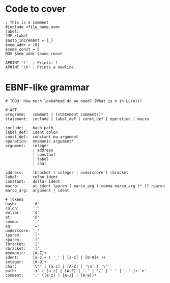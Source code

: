 # Code to cover

    ; This is a comment
    #include <file_name.asm>
    label:
    JMP :label
    $auto_increment = [_]
    $mem_addr = [0]
    $some_const = 5
    MOV $mem_addr $some_const

    APRINT '!'  ; Prints: !
    APRINT '\n' ; Prints a newline

# EBNF-like grammar

    # TODO: How much lookahead do we need? (What is n in LL(n))?

    # AST
    programm:   comment | (statement comment?)*
    statement:  include | label_def | const_def | operation | macro

    include:    hash path
    label_def:  ident colon
    const_def:  constant eq argument
    operation:  mnemonic argument*
    argument:   integer
                | address
                | constant
                | label
                | char

    address:    lbracket ( integer | underscore ) rbracket
    label:      colon ident
    constant:   dollar ident
    macro:      at ident lparen ( marco_arg ( comma marco_arg )* )? rparen
    marco_arg:  argument | ident

    # Tokens
    hash:       '#'
    colon:      ':'
    dollar:     '$'
    at:         '@'
    comma:      ','
    eq:         '='
    underscore: '_'
    lparen:     '('
    rparen:     ')'
    lbracket:   '['
    rbracket:   ']'
    mnemonic:   [A-Z]+
    ident:      [a-z]+ ( '_' | [a-z] | [0-9]+ )+
    integer:    [0-9]+
    char:       '\'' ( [a-z] | [A-Z] | '\n' ) '\''
    path:       '<' ( [a-z] | [A-Z] | '.' | '/' | '_' | '-' )+ '>'
    comment:    ';' ([a-z] | [A-Z] | [0-9])*